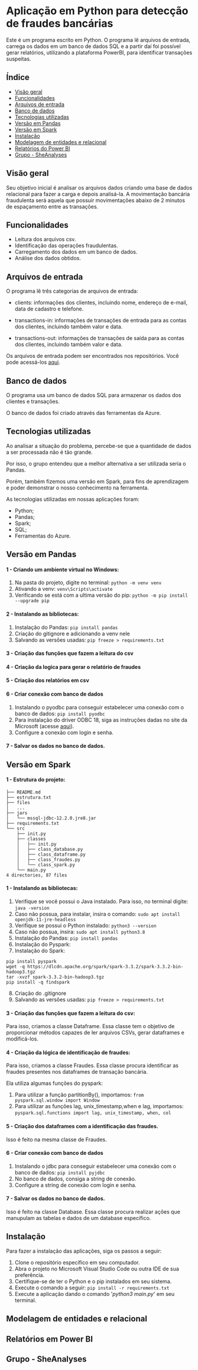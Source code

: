 # Aplicação em Python para detecção de fraudes bancárias

Este é um programa escrito em Python. O programa lê arquivos de entrada, carrega os dados em um banco de dados SQL e a partir daí foi possível gerar relatórios, utilizando a plataforma PowerBI, para identificar transações suspeitas.

## Índice

- [Visão geral](#visão-geral)
- [Funcionalidades](#funcionalidades)
- [Arquivos de entrada](#arquivos-de-entrada)
- [Banco de dados](#banco-de-dados)
- [Tecnologias utilizadas](#tecnologias-utilizadas)
- [Versão em Pandas](#versão-em-pandas)
- [Versão em Spark](#versão-em-spark)
- [Instalação](#instalação)
- [Modelagem de entidades e relacional](#modelagem-de-entidades-e-relacional)
- [Relatórios do Power BI](#relatórios-em-power-bi)
- [Grupo - SheAnalyses](#grupo---sheanalyses)

## Visão geral

Seu objetivo inicial é analisar os arquivos dados criando uma base de dados relacional para fazer a carga e depois analisá-la. A movimentação bancária fraudulenta será aquela que possuir movimentações abaixo de 2 minutos de espaçamento entre as transações.

## Funcionalidades

* Leitura dos arquivos csv.
* Identificação das operações fraudulentas.
* Carregamento dos dados em um banco de dados.
* Análise dos dados obtidos.

## Arquivos de entrada

O programa lê três categorias de arquivos de entrada:

* clients: informações dos clientes, incluindo nome, endereço de e-mail, data de cadastro e telefone.

* transactions-in: informações de transações de entrada para as contas dos clientes, incluindo também valor e data.
* transactions-out: informações de transações de saída para as contas dos clientes, incluindo também valor e data.

Os arquivos de entrada podem ser encontrados nos repositórios. Você pode acessá-los [aqui](https://github.com/SheAnalyzes/projeto-final-pandas/tree/master/arquivos_carga_csv).

## Banco de dados

O programa usa um banco de dados SQL para armazenar os dados dos clientes e transações.

O banco de dados foi criado através das ferramentas da Azure.

## Tecnologias utilizadas

Ao analisar a situação do problema, percebe-se que a quantidade de dados a ser processada não é tão grande.

Por isso, o grupo entendeu que a melhor alternativa a ser utilizada seria o Pandas. 

Porém, também fizemos uma versão em Spark, para fins de aprendizagem e poder demonstrar o nosso conhecimento na ferramenta.

As tecnologias utilizadas em nossas aplicações foram:

* Python;
* Pandas;
* Spark;
* SQL;
* Ferramentas do Azure.

## Versão em Pandas

#### 1 - Criando um ambiente virtual no Windows:

1. Na pasta do projeto, digite no terminal: `python -m venv venv`
2. Ativando a venv: `venv\Scripts\activate`
3. Verificando se está com a ultima versão do pip: `python -m pip install --upgrade pip`

#### 2 - Instalando as bibliotecas:

1. Instalação do Pandas: `pip install pandas`
2. Criação do gitignore e adicionando a venv nele
3. Salvando as versões usadas: `pip freeze > requirements.txt`

#### 3 - Criação das funções que fazem a leitura do csv

#### 4 - Criação da logica para gerar o relatório de fraudes

#### 5 - Criação dos relatórios em csv

#### 6 - Criar conexão com banco de dados

1. Instalando o pyodbc para conseguir estabelecer uma conexão com o banco de dados: `pip install pyodbc`
2. Para instalação do driver ODBC 18, siga as instruções dadas no site da Microsoft (acesse [aqui]([https://learn.microsoft.com/en-us/sql/connect/odbc/download-odbc-driver-for-sql-server?view=sql-server-ver15](https://learn.microsoft.com/en-us/sql/connect/odbc/download-odbc-driver-for-sql-server?view=sql-server-ver15))).
3. Configure a conexão com login e senha.

#### 7 - Salvar os dados no banco de dados.

## Versão em Spark

#### 1 - Estrutura do projeto:

```
├── README.md
├── estrutura.txt
├── files
│   ...
├── jars
│   └── mssql-jdbc-12.2.0.jre8.jar
├── requirements.txt
└── src
    ├── init.py
    ├── classes
    │   ├── init.py
    │   ├── class_database.py
    │   ├── class_dataframe.py
    │   ├── class_fraudes.py
    │   └── class_spark.py
    └── main.py
4 directories, 87 files
```


#### 1 - Instalando as bibliotecas:

1. Verifique se você possui o Java instalado. Para isso, no terminal digite: `java -version`
2. Caso não possua, para instalar, insira o comando: `sudo apt install openjdk-11-jre-headless`
3. Verifique se possui o Python instalado: `python3 --version`
4. Caso não possua, insira: `sudo apt install python3.8`
5. Instalação do Pandas: `pip install pandas`
6. Instalação do Pyspark:
7. Instalação do Spark:

```
pip install pyspark
wget -q https://dlcdn.apache.org/spark/spark-3.3.2/spark-3.3.2-bin-hadoop3.tgz  
tar -xvzf spark-3.3.2-bin-hadoop3.tgz
pip install -q findspark
```

8. Criação do .gitignore
9. Salvando as versões usadas: `pip freeze > requirements.txt`

#### 3 - Criação das funções que fazem a leitura do csv:

Para isso, criamos a classe Dataframe. Essa classe tem o objetivo de proporcionar métodos capazes de ler arquivos CSVs, gerar dataframes e modificá-los.

#### 4 - Criação da lógica de identificação de fraudes:

Para isso, criamos a classe Fraudes. Essa classe procura identificar as fraudes presentes nos dataframes de transação bancária.

Ela utiliza algumas funções do pyspark:

1. Para utilizar a função partitionBy(), importamos:  `from pyspark.sql.window import Window`
2. Para utilizar as funções lag, unix_timestamp,when e lag, importamos: `pyspark.sql.functions import lag, unix_timestamp, when, col`

#### 5 - Criação dos dataframes com a identificação das fraudes.

Isso é feito na mesma classe de Fraudes.

#### 6 - Criar conexão com banco de dados

1. Instalando o jdbc para conseguir estabelecer uma conexão com o banco de dados: `pip install pyjdbc`
2. No banco de dados, consiga a string de conexão.
3. Configure a string de conexão com login e senha.

#### 7 - Salvar os dados no banco de dados.

Isso é feito na classe Database. Essa classe procura realizar ações que manupulam as tabelas e dados de um database específico.

## Instalação

Para fazer a instalação das aplicações, siga os passos a seguir:

1. Clone o repositório específico em seu computador.
2. Abra o projeto no Microsoft Visual Studio Code ou outra IDE de sua preferência.
3. Certifique-se de ter o Python e o pip instalados em seu sistema.
4. Execute o comando a seguir: `pip install -r requirements.txt`
5. Execute a aplicação dando o comando '*python3 main.py*' em seu terminal.

## Modelagem de entidades e relacional


## Relatórios em Power BI


## Grupo - SheAnalyses
